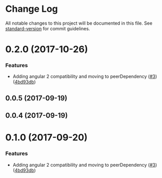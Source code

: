 # Change Log

All notable changes to this project will be documented in this file. See [standard-version](https://github.com/conventional-changelog/standard-version) for commit guidelines.

<a name="0.2.0"></a>
# 0.2.0 (2017-10-26)


### Features

* Adding angular 2 compatibility and moving to peerDependency ([#3](https://github.com/ike18t/mock_component/issues/3)) ([4bd93db](https://github.com/ike18t/mock_component/commit/4bd93db))



<a name="0.0.5"></a>
## 0.0.5 (2017-09-19)



<a name="0.0.4"></a>
## 0.0.4 (2017-09-19)



<a name="0.1.0"></a>
# 0.1.0 (2017-09-20)


### Features

* Adding angular 2 compatibility and moving to peerDependency ([#3](https://github.com/ike18t/mock_component/issues/3)) ([4bd93db](https://github.com/ike18t/mock_component/commit/4bd93db))

